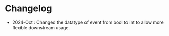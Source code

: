 # Changelog

* 2024-Oct : Changed the datatype of event from bool to int to allow more flexible downstream usage.
